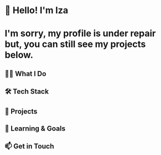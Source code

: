 # 👋 Hello! I'm Iza
# I'm sorry, my profile is under repair but, you can still see my projects below.
## 👨‍💻 What I Do

## 🛠️ Tech Stack



## 🚀 Projects

## 🌱 Learning & Goals


## 📫 Get in Touch

